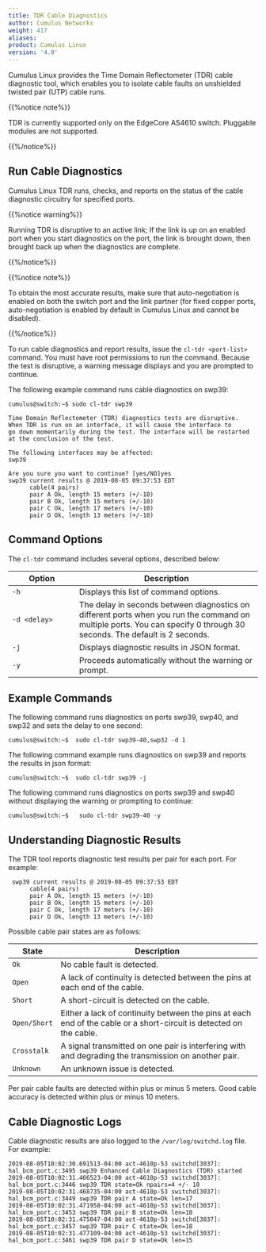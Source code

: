 ```yaml
---
title: TDR Cable Diagnostics
author: Cumulus Networks
weight: 417
aliases: 
product: Cumulus Linux
version: '4.0'
---
```

Cumulus Linux provides the Time Domain Reflectometer (TDR) cable diagnostic tool, which enables you to isolate cable faults on unshielded twisted pair (UTP) cable runs.

{{%notice note%}}

TDR is currently supported only on the EdgeCore AS4610 switch. Pluggable modules are not supported.

{{%/notice%}}

## Run Cable Diagnostics

Cumulus Linux TDR runs, checks, and reports on the status of the cable diagnostic circuitry for specified ports.

{{%notice warning%}}

Running TDR is disruptive to an active link; If the link is up on an enabled port when you start diagnostics on the port, the link is brought down, then brought back up when the diagnostics are complete.

{{%/notice%}}

{{%notice note%}}

To obtain the most accurate results, make sure that auto-negotiation is enabled on both the switch port and the link partner (for fixed copper ports, auto-negotiation is enabled by default in Cumulus Linux and cannot be disabled).

{{%/notice%}}

To run cable diagnostics and report results, issue the `cl-tdr <port-list>` command. You must have root permissions to run the command. Because the test is disruptive, a warning message displays and you are prompted to continue.

The following example command runs cable diagnostics on swp39:

```
cumulus@switch:~$ sudo cl-tdr swp39

Time Domain Reflectometer (TDR) diagnostics tests are disruptive.
When TDR is run on an interface, it will cause the interface to
go down momentarily during the test. The interface will be restarted
at the conclusion of the test.

The following interfaces may be affected:
swp39

Are you sure you want to continue? [yes/NO]yes
swp39 current results @ 2019-08-05 09:37:53 EDT
      cable(4 pairs)
      pair A Ok, length 15 meters (+/-10)  
      pair B Ok, length 15 meters (+/-10)
      pair C Ok, length 17 meters (+/-10)
      pair D Ok, length 13 meters (+/-10)
```

## Command Options

The `cl-tdr` command includes several options, described below:

| Option<img width=300/> | Description <img width=600/>|
|------------------------|-----------------------------|
| `-h` | Displays this list of command options. |
| `-d <delay>` | The delay in seconds between diagnostics on different ports when you run the command on multiple ports. You can specify 0 through 30 seconds. The default is 2 seconds. |
| `-j` | Displays diagnostic results in JSON format. |
| `-y` | Proceeds automatically without the warning or prompt. |

## Example Commands

The following command runs diagnostics on ports swp39, swp40, and swp32 and sets the delay to one second:

```
cumulus@switch:~$  sudo cl-tdr swp39-40,swp32 -d 1
```

The following command example runs diagnostics on swp39 and reports the results in json format:

```
cumulus@switch:~$  sudo cl-tdr swp39 -j
```

The following command runs diagnostics on ports swp39 and swp40 without displaying the warning or prompting to continue:

```
cumulus@switch:~$   sudo cl-tdr swp39-40 -y
```

## Understanding Diagnostic Results

The TDR tool reports diagnostic test results per pair for each port. For example:

```
 swp39 current results @ 2019-08-05 09:37:53 EDT
      cable(4 pairs)
      pair A Ok, length 15 meters (+/-10)  
      pair B Ok, length 15 meters (+/-10)
      pair C Ok, length 17 meters (+/-10)
      pair D Ok, length 13 meters (+/-10)
```

Possible cable pair states are as follows:

| State| Description|
|------|------------|
| `Ok` | No cable fault is detected. |
| `Open` | A lack of continuity is detected between the pins at each end of the cable. |
| `Short` | A short-circuit is detected on the cable. |
| `Open/Short` | Either a lack of continuity between the pins at each end of the cable or a short-circuit is detected on the cable. |
| `Crosstalk` | A signal transmitted on one pair is interfering with and degrading the transmission on another pair. |
| `Unknown` | An unknown issue is detected. |

Per pair cable faults are detected within plus or minus 5 meters. Good cable accuracy is detected within plus or minus 10 meters.

## Cable Diagnostic Logs

Cable diagnostic results are also logged to the `/var/log/switchd.log` file. For example:

```
2019-08-05T10:02:30.691513-04:00 act-4610p-53 switchd[3037]: hal_bcm_port.c:3495 swp39 Enhanced Cable Diagnostics (TDR) started
2019-08-05T10:02:31.466523-04:00 act-4610p-53 switchd[3037]: hal_bcm_port.c:3446 swp39 TDR state=Ok npairs=4 +/- 10
2019-08-05T10:02:31.468735-04:00 act-4610p-53 switchd[3037]: hal_bcm_port.c:3449 swp39 TDR pair A state=Ok len=17
2019-08-05T10:02:31.471958-04:00 act-4610p-53 switchd[3037]: hal_bcm_port.c:3453 swp39 TDR pair B state=Ok len=18
2019-08-05T10:02:31.475047-04:00 act-4610p-53 switchd[3037]: hal_bcm_port.c:3457 swp39 TDR pair C state=Ok len=18
2019-08-05T10:02:31.477109-04:00 act-4610p-53 switchd[3037]: hal_bcm_port.c:3461 swp39 TDR pair D state=Ok len=15
```
